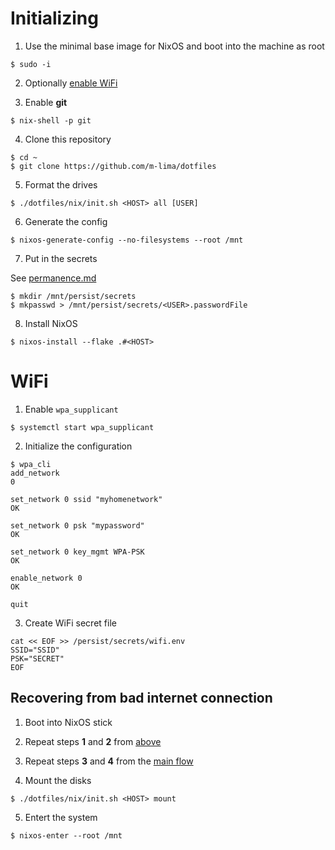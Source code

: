 # Initializing

1. Use the minimal base image for NixOS and boot into the machine as root

```
$ sudo -i
```

2. Optionally [enable WiFi](#wifi)

3. Enable **git**

```
$ nix-shell -p git
```

4. Clone this repository

```
$ cd ~
$ git clone https://github.com/m-lima/dotfiles
```

5. Format the drives

```
$ ./dotfiles/nix/init.sh <HOST> all [USER]
```

6. Generate the config

```
$ nixos-generate-config --no-filesystems --root /mnt
```

7. Put in the secrets

See [permanence.md](./permanence.md)

```
$ mkdir /mnt/persist/secrets
$ mkpasswd > /mnt/persist/secrets/<USER>.passwordFile
```

8. Install NixOS

```
$ nixos-install --flake .#<HOST>
```

# WiFi

1. Enable `wpa_supplicant`

```
$ systemctl start wpa_supplicant
```

2. Initialize the configuration

```
$ wpa_cli
add_network
0

set_network 0 ssid "myhomenetwork"
OK

set_network 0 psk "mypassword"
OK

set_network 0 key_mgmt WPA-PSK
OK

enable_network 0
OK

quit
```

3. Create WiFi secret file

```
cat << EOF >> /persist/secrets/wifi.env
SSID="SSID"
PSK="SECRET"
EOF
```

## Recovering from bad internet connection

1. Boot into NixOS stick

2. Repeat steps **1** and **2** from [above](#wifi)

3. Repeat steps **3** and **4** from the [main flow](#initializing)

4. Mount the disks

```
$ ./dotfiles/nix/init.sh <HOST> mount
```

5. Entert the system

```
$ nixos-enter --root /mnt
```
